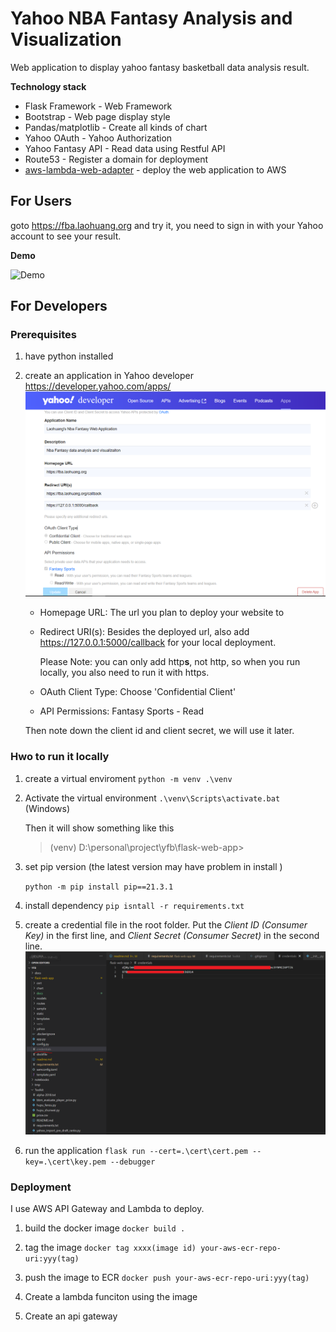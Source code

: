 # Yahoo NBA Fantasy Analysis and Visualization

Web application to display yahoo fantasy basketball data analysis result.

**Technology stack**

- Flask Framework - Web Framework
- Bootstrap - Web page display style
- Pandas/matplotlib - Create all kinds of chart
- Yahoo OAuth - Yahoo Authorization
- Yahoo Fantasy API - Read data using Restful API
- Route53 - Register a domain for deployment
- [aws-lambda-web-adapter](https://github.com/awslabs/aws-lambda-web-adapter) - deploy the web application to AWS

## For Users

goto https://fba.laohuang.org and try it, you need to sign in with your Yahoo account to see your result.

**Demo**

   ![Demo](/flask-web-app/docs/demo.gif)

## For Developers

### Prerequisites

1. have python installed

1. create an application in Yahoo developer https://developer.yahoo.com/apps/
   ![Create Yahoo Application](/flask-web-app/docs/create_yahoo_applicaton.png)
   - Homepage URL: The url you plan to deploy your website to
   - Redirect URI(s): Besides the deployed url, also add https://127.0.0.1:5000/callback for your local deployment. 
     
     Please Note: you can only add http**s**, not http, so when you run locally, you also need to run it with https.
   - OAuth Client Type: Choose 'Confidential Client' 
   - API Permissions: Fantasy Sports - Read

   Then note down the client id and client secret, we will use it later.
### Hwo to run it locally


1. create a virtual enviroment 
   `python -m venv .\venv`

1. Activate the virtual environment
   `.\venv\Scripts\activate.bat`  (Windows)

   Then it will show something like this
   > (venv) D:\personal\project\yfb\flask-web-app>

1. set pip version (the latest version may have problem in install )

   `python -m pip install pip==21.3.1`

1. install dependency
   `pip isntall -r requirements.txt`

1. create a credential file in the root folder. Put the *Client ID (Consumer Key)* in the first line, and *Client Secret (Consumer Secret)* in the second line.
   ![Yahoo Application credential](/flask-web-app/docs/credentaial.png)

1. run the application
   `flask run --cert=.\cert\cert.pem --key=.\cert\key.pem --debugger`

### Deployment

I use AWS API Gateway and Lambda to deploy.


1. build the docker image
   `docker build .`

2. tag the image
   `docker tag xxxx(image id) your-aws-ecr-repo-uri:yyy(tag)`

3. push the image to ECR
   `docker push your-aws-ecr-repo-uri:yyy(tag)`

4. Create a lambda funciton using the image

5. Create an api gateway


